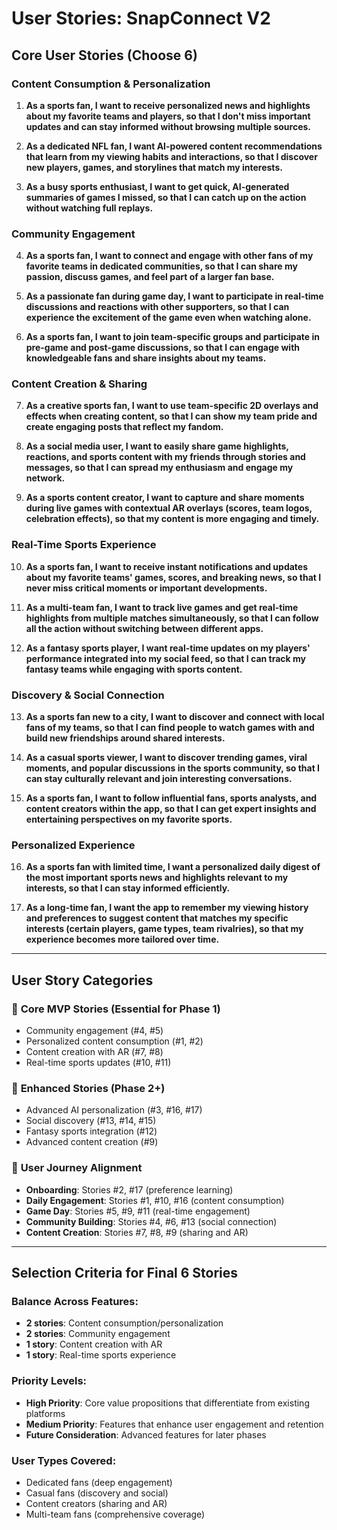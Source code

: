# User Stories: SnapConnect V2

## Core User Stories (Choose 6)

### Content Consumption & Personalization
1. **As a sports fan, I want to receive personalized news and highlights about my favorite teams and players, so that I don't miss important updates and can stay informed without browsing multiple sources.**

2. **As a dedicated NFL fan, I want AI-powered content recommendations that learn from my viewing habits and interactions, so that I discover new players, games, and storylines that match my interests.**

3. **As a busy sports enthusiast, I want to get quick, AI-generated summaries of games I missed, so that I can catch up on the action without watching full replays.**

### Community Engagement
4. **As a sports fan, I want to connect and engage with other fans of my favorite teams in dedicated communities, so that I can share my passion, discuss games, and feel part of a larger fan base.**

5. **As a passionate fan during game day, I want to participate in real-time discussions and reactions with other supporters, so that I can experience the excitement of the game even when watching alone.**

6. **As a sports fan, I want to join team-specific groups and participate in pre-game and post-game discussions, so that I can engage with knowledgeable fans and share insights about my teams.**

### Content Creation & Sharing
7. **As a creative sports fan, I want to use team-specific 2D overlays and effects when creating content, so that I can show my team pride and create engaging posts that reflect my fandom.**

8. **As a social media user, I want to easily share game highlights, reactions, and sports content with my friends through stories and messages, so that I can spread my enthusiasm and engage my network.**

9. **As a sports content creator, I want to capture and share moments during live games with contextual AR overlays (scores, team logos, celebration effects), so that my content is more engaging and timely.**

### Real-Time Sports Experience
10. **As a sports fan, I want to receive instant notifications and updates about my favorite teams' games, scores, and breaking news, so that I never miss critical moments or important developments.**

11. **As a multi-team fan, I want to track live games and get real-time highlights from multiple matches simultaneously, so that I can follow all the action without switching between different apps.**

12. **As a fantasy sports player, I want real-time updates on my players' performance integrated into my social feed, so that I can track my fantasy teams while engaging with sports content.**

### Discovery & Social Connection
13. **As a sports fan new to a city, I want to discover and connect with local fans of my teams, so that I can find people to watch games with and build new friendships around shared interests.**

14. **As a casual sports viewer, I want to discover trending games, viral moments, and popular discussions in the sports community, so that I can stay culturally relevant and join interesting conversations.**

15. **As a sports fan, I want to follow influential fans, sports analysts, and content creators within the app, so that I can get expert insights and entertaining perspectives on my favorite sports.**

### Personalized Experience
16. **As a sports fan with limited time, I want a personalized daily digest of the most important sports news and highlights relevant to my interests, so that I can stay informed efficiently.**

17. **As a long-time fan, I want the app to remember my viewing history and preferences to suggest content that matches my specific interests (certain players, game types, team rivalries), so that my experience becomes more tailored over time.**

---

## User Story Categories

### 🏈 **Core MVP Stories** (Essential for Phase 1)
- Community engagement (#4, #5)
- Personalized content consumption (#1, #2)
- Content creation with AR (#7, #8)
- Real-time sports updates (#10, #11)

### 🚀 **Enhanced Stories** (Phase 2+)
- Advanced AI personalization (#3, #16, #17)
- Social discovery (#13, #14, #15)
- Fantasy sports integration (#12)
- Advanced content creation (#9)

### 🎯 **User Journey Alignment**
- **Onboarding**: Stories #2, #17 (preference learning)
- **Daily Engagement**: Stories #1, #10, #16 (content consumption)
- **Game Day**: Stories #5, #9, #11 (real-time engagement)
- **Community Building**: Stories #4, #6, #13 (social connection)
- **Content Creation**: Stories #7, #8, #9 (sharing and AR)

---

## Selection Criteria for Final 6 Stories

### Balance Across Features:
- **2 stories**: Content consumption/personalization
- **2 stories**: Community engagement
- **1 story**: Content creation with AR
- **1 story**: Real-time sports experience

### Priority Levels:
- **High Priority**: Core value propositions that differentiate from existing platforms
- **Medium Priority**: Features that enhance user engagement and retention
- **Future Consideration**: Advanced features for later phases

### User Types Covered:
- Dedicated fans (deep engagement)
- Casual fans (discovery and social)
- Content creators (sharing and AR)
- Multi-team fans (comprehensive coverage) 